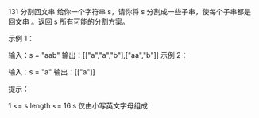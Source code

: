 131 分割回文串
给你一个字符串 s，请你将 s 分割成一些子串，使每个子串都是 
回文串
 。返回 s 所有可能的分割方案。

 

示例 1：

输入：s = "aab"
输出：[["a","a","b"],["aa","b"]]
示例 2：

输入：s = "a"
输出：[["a"]]
 

提示：

1 <= s.length <= 16
s 仅由小写英文字母组成